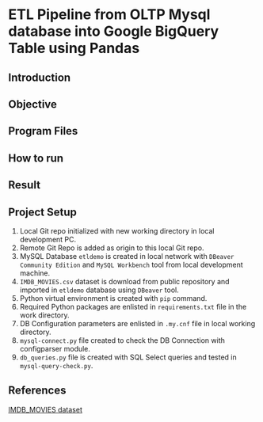 # ETL Pipeline from OLTP Mysql database into Google BigQuery Table using Pandas

## Introduction

## Objective

## Program Files

## How to run

## Result

## Project Setup

1. Local Git repo initialized with new working directory in local development PC.
2. Remote Git Repo is added as origin to this local Git repo.
3. MySQL Database `etldemo` is created in local network with `DBeaver Community Edition` and `MySQL Workbench` tool from local development machine.
4. `IMDB_MOVIES.csv` dataset is download from public repository and imported in `etldemo` database using `DBeaver` tool.
5. Python virtual environment is created with `pip` command.
6. Required Python packages are enlisted in `requirements.txt` file in the work directory.
7. DB Configuration parameters are enlisted in `.my.cnf` file in local working directory.
8. `mysql-connect.py` file created to check the DB Connection with configparser module.
9. `db_queries.py` file is created with SQL Select queries and tested in `mysql-query-check.py`.

## References

[IMDB_MOVIES dataset](https://github.com/laxmimerit/All-CSV-ML-Data-Files-Download/blob/master/IMDB-Movie-Data.csv)
